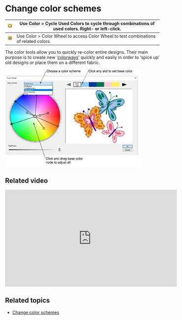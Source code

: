 # Change color schemes

| ![CycleUsedColors.png](assets/CycleUsedColors.png) | Use Color > Cycle Used Colors to cycle through combinations of used colors. Right- or left-click. |
| -------------------------------------------------- | ------------------------------------------------------------------------------------------------- |
| ![ColorWheel.png](assets/ColorWheel.png)           | Use Color > Color Wheel to access Color Wheel to test combinations of related colors.             |

The color tools allow you to quickly re-color entire designs. Their main purpose is to create new ‘[colorways](../../glossary/glossary#colorways)’ quickly and easily in order to ‘spice up’ old designs or place them on a different fabric.

![ColorWheelSchemes.png](assets/ColorWheelSchemes.png)

## Related video

<iframe src="https://www.youtube.com/embed/FBLn06kpwZ4" frameborder="0" 
		 allow="accelerometer; autoplay; encrypted-media; gyroscope; picture-in-picture" 
		 allowfullscreen="" style="width: 560px; height: 315px;">

</iframe>

## Related topics

- [Change color schemes](../../Digitizing/colorways/Change_color_schemes)
